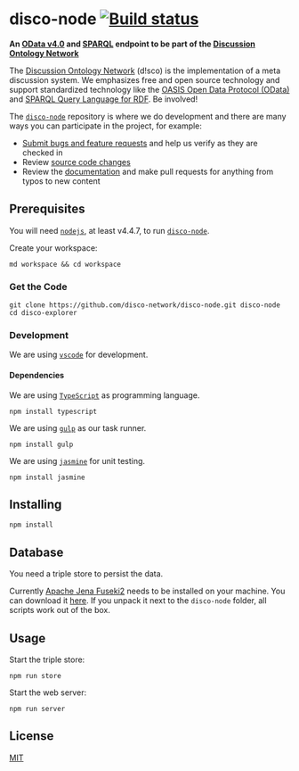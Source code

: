 # disco-node [![Build status](https://travis-ci.org/disco-network/disco-node.svg)](https://travis-ci.org/disco-network/disco-node)
**An [OData v4.0](https://docs.oasis-open.org/odata/odata/v4.0/odata-v4.0-part1-protocol.html) and [SPARQL](https://www.w3.org/TR/rdf-sparql-query/) endpoint to be part of the [Discussion Ontology Network](http://disco-network.org/)**

The [Discussion Ontology Network](https://disco-network.org) (d!sco) is the implementation of a meta discussion system. We emphasizes free and open source technology and support standardized technology like the [OASIS Open Data Protocol (OData)](https://docs.oasis-open.org/odata/odata/v4.0/odata-v4.0-part1-protocol.html) and [SPARQL Query Language for RDF](https://www.w3.org/TR/rdf-sparql-query/). Be involved!

The [`disco-node`](https://github.com/disco-network/disco-node) repository is where we do development and there are many ways you can participate in the project, for example:

* [Submit bugs and feature requests](https://github.com/disco-network/disco-node/issues) and help us verify as they are checked in
* Review [source code changes](https://github.com/disco-network/disco-node/pulls)
* Review the [documentation](https://github.com/disco-network/disco-node-docs) and make pull requests for anything from typos to new content

## Prerequisites

You will need [`nodejs`](https://nodejs.org/), at least v4.4.7, to run [`disco-node`](https://github.com/disco-network/disco-node).

Create your workspace:
```shell
md workspace && cd workspace
```

### Get the Code

```shell
git clone https://github.com/disco-network/disco-node.git disco-node
cd disco-explorer
```

### Development

We are using [`vscode`](https://code.visualstudio.com/) for development.

#### Dependencies

We are using [`TypeScript`](https://www.typescriptlang.org/) as programming language.
```
npm install typescript
```

We are using [`gulp`](https://www.gulpjs.org/) as our task runner.
```
npm install gulp
```

We are using [`jasmine`](https://jasmine.github.io/) for unit testing.
```
npm install jasmine
```

## Installing

```shell
npm install
```

## Database

You need a triple store to persist the data.

Currently [Apache Jena Fuseki2](https://jena.apache.org/documentation/fuseki2/index.html) needs to be installed on your machine. You can download it [here](http://apache.mirror.iphh.net/jena/binaries/apache-jena-fuseki-2.4.1.tar.gz). If you unpack it next to the `disco-node` folder, all scripts work out of the box.

## Usage

Start the triple store:
```shell
npm run store
```

Start the web server:
```shell
npm run server
```

## License

[MIT](https://github.com/disco-network/disco-node/blob/master/LICENSE)
